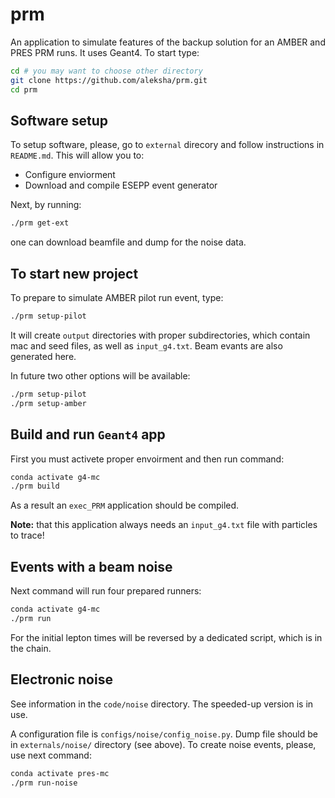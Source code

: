 # prm

An application to simulate features of the backup solution
for an AMBER and PRES PRM runs. It uses Geant4. To start type:
```bash
cd # you may want to choose other directory
git clone https://github.com/aleksha/prm.git
cd prm
```

## Software setup

To setup software, please, go to `external` direcory 
and follow instructions in `README.md`.
This will allow you to:
  * Configure enviorment
  * Download and compile ESEPP event generator

Next, by running:
```bash
./prm get-ext
```
one can download beamfile and dump for the noise data.

## To start new project

To prepare to simulate AMBER pilot run event, type:
```bash
./prm setup-pilot
```
It will create `output` directories with proper subdirectories,
which contain mac and seed files, as well as `input_g4.txt`.
Beam evants are also generated here.

In future two other options will be available:
```bash
./prm setup-pilot
./prm setup-amber
```

## Build and run `Geant4` app

First you must activete proper envoirment and then run command:
```bash
conda activate g4-mc
./prm build
```
As a result an `exec_PRM` application should be compiled.

**Note:** that this application always needs an `input_g4.txt` file with
particles to trace!


## Events with a beam noise

Next command will run four prepared runners:
```bash
conda activate g4-mc
./prm run
```

For the initial lepton times will be reversed by a dedicated script,
which is in the chain.


## Electronic noise

See information in the `code/noise` directory.
The speeded-up version is in use.

A configuration file is `configs/noise/config_noise.py`.
Dump file should be in `externals/noise/` directory (see above).
To create noise events, please, use next command:
```bash
conda activate pres-mc
./prm run-noise
```


